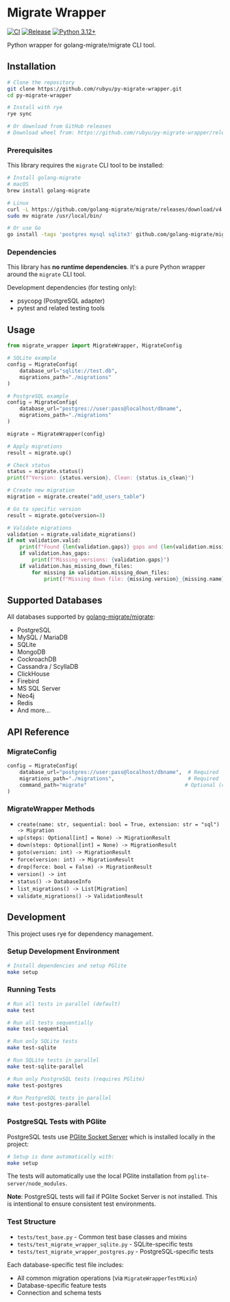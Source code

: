# Migrate Wrapper

[![CI](https://github.com/rubyu/py-migrate-wrapper/workflows/CI/badge.svg)](https://github.com/rubyu/py-migrate-wrapper/actions/workflows/ci.yml)
[![Release](https://github.com/rubyu/py-migrate-wrapper/workflows/Release/badge.svg)](https://github.com/rubyu/py-migrate-wrapper/actions/workflows/release.yml)
[![Python 3.12+](https://img.shields.io/badge/python-3.12+-blue.svg)](https://www.python.org/downloads/)

Python wrapper for golang-migrate/migrate CLI tool.

## Installation

```bash
# Clone the repository
git clone https://github.com/rubyu/py-migrate-wrapper.git
cd py-migrate-wrapper

# Install with rye
rye sync

# Or download from GitHub releases
# Download wheel from: https://github.com/rubyu/py-migrate-wrapper/releases
```

### Prerequisites

This library requires the `migrate` CLI tool to be installed:

```bash
# Install golang-migrate
# macOS
brew install golang-migrate

# Linux
curl -L https://github.com/golang-migrate/migrate/releases/download/v4.17.0/migrate.linux-amd64.tar.gz | tar xvz
sudo mv migrate /usr/local/bin/

# Or use Go
go install -tags 'postgres mysql sqlite3' github.com/golang-migrate/migrate/v4/cmd/migrate@latest
```

### Dependencies

This library has **no runtime dependencies**. It's a pure Python wrapper around the `migrate` CLI tool.

Development dependencies (for testing only):
- psycopg (PostgreSQL adapter)
- pytest and related testing tools

## Usage

```python
from migrate_wrapper import MigrateWrapper, MigrateConfig

# SQLite example
config = MigrateConfig(
    database_url="sqlite://test.db",
    migrations_path="./migrations"
)

# PostgreSQL example
config = MigrateConfig(
    database_url="postgres://user:pass@localhost/dbname",
    migrations_path="./migrations"
)

migrate = MigrateWrapper(config)

# Apply migrations
result = migrate.up()

# Check status
status = migrate.status()
print(f"Version: {status.version}, Clean: {status.is_clean}")

# Create new migration
migration = migrate.create("add_users_table")

# Go to specific version
result = migrate.goto(version=3)

# Validate migrations
validation = migrate.validate_migrations()
if not validation.valid:
    print(f"Found {len(validation.gaps)} gaps and {len(validation.missing_down_files)} missing down files")
    if validation.has_gaps:
        print(f"Missing versions: {validation.gaps}")
    if validation.has_missing_down_files:
        for missing in validation.missing_down_files:
            print(f"Missing down file: {missing.version}_{missing.name}.down.sql")
```

## Supported Databases

All databases supported by [golang-migrate/migrate](https://github.com/golang-migrate/migrate#cli-usage):
- PostgreSQL
- MySQL / MariaDB
- SQLite
- MongoDB
- CockroachDB
- Cassandra / ScyllaDB
- ClickHouse
- Firebird
- MS SQL Server
- Neo4j
- Redis
- And more...

## API Reference

### MigrateConfig

```python
config = MigrateConfig(
    database_url="postgres://user:pass@localhost/dbname",  # Required
    migrations_path="./migrations",                        # Required
    command_path="migrate"                                # Optional (default)
)
```

### MigrateWrapper Methods

- `create(name: str, sequential: bool = True, extension: str = "sql") -> Migration`
- `up(steps: Optional[int] = None) -> MigrationResult`
- `down(steps: Optional[int] = None) -> MigrationResult`
- `goto(version: int) -> MigrationResult`
- `force(version: int) -> MigrationResult`
- `drop(force: bool = False) -> MigrationResult`
- `version() -> int`
- `status() -> DatabaseInfo`
- `list_migrations() -> List[Migration]`
- `validate_migrations() -> ValidationResult`

## Development

This project uses rye for dependency management.

### Setup Development Environment

```bash
# Install dependencies and setup PGlite
make setup
```

### Running Tests

```bash
# Run all tests in parallel (default)
make test

# Run all tests sequentially
make test-sequential

# Run only SQLite tests
make test-sqlite

# Run SQLite tests in parallel
make test-sqlite-parallel

# Run only PostgreSQL tests (requires PGlite)
make test-postgres

# Run PostgreSQL tests in parallel
make test-postgres-parallel
```

### PostgreSQL Tests with PGlite

PostgreSQL tests use [PGlite Socket Server](https://pglite.dev/docs/pglite-socket#cli-usage) which is installed locally in the project:

```bash
# Setup is done automatically with:
make setup
```

The tests will automatically use the local PGlite installation from `pglite-server/node_modules`.

**Note**: PostgreSQL tests will fail if PGlite Socket Server is not installed. This is intentional to ensure consistent test environments.

### Test Structure

- `tests/test_base.py` - Common test base classes and mixins
- `tests/test_migrate_wrapper_sqlite.py` - SQLite-specific tests
- `tests/test_migrate_wrapper_postgres.py` - PostgreSQL-specific tests

Each database-specific test file includes:
- All common migration operations (via `MigrateWrapperTestMixin`)
- Database-specific feature tests
- Connection and schema tests
